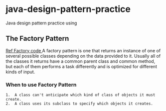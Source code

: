 # java-design-pattern-practice
Java design pattern practice using 

## The Factory Pattern 
[Ref Factory code ](https://github.com/ranjeet-floyd/java-design-pattern-practice/tree/master/src/main/java/com/self/design/pattern/factory)
    A factory pattern is one that returns an instance of one of several possible classes depending on the data provided to it. Usually all of the classes it returns have a common parent class and common method, but each of them performs a task differently and is optimized for different kinds of input.

### When to use Factory Pattern
    1.  A class can't anticipate which kind of class of objects it must create.
    2.  A class uses its subclass to specify which objects it creates.
